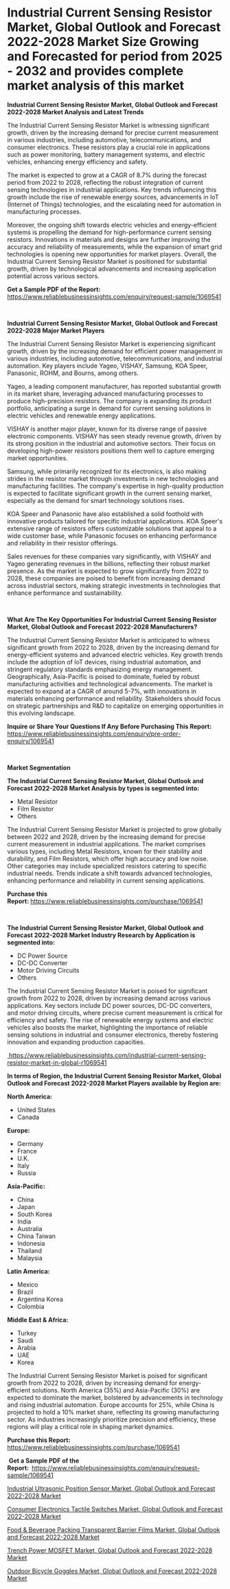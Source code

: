 <p><h1>Industrial Current Sensing Resistor Market, Global Outlook and Forecast 2022-2028 Market Size Growing and Forecasted for period from 2025 - 2032 and provides complete market analysis of this market</h1></p><p><strong>Industrial Current Sensing Resistor Market, Global Outlook and Forecast 2022-2028 Market Analysis and Latest Trends</strong></p>
<p><p>The Industrial Current Sensing Resistor Market is witnessing significant growth, driven by the increasing demand for precise current measurement in various industries, including automotive, telecommunications, and consumer electronics. These resistors play a crucial role in applications such as power monitoring, battery management systems, and electric vehicles, enhancing energy efficiency and safety.</p><p>The market is expected to grow at a CAGR of 8.7% during the forecast period from 2022 to 2028, reflecting the robust integration of current sensing technologies in industrial applications. Key trends influencing this growth include the rise of renewable energy sources, advancements in IoT (Internet of Things) technologies, and the escalating need for automation in manufacturing processes. </p><p>Moreover, the ongoing shift towards electric vehicles and energy-efficient systems is propelling the demand for high-performance current sensing resistors. Innovations in materials and designs are further improving the accuracy and reliability of measurements, while the expansion of smart grid technologies is opening new opportunities for market players. Overall, the Industrial Current Sensing Resistor Market is positioned for substantial growth, driven by technological advancements and increasing application potential across various sectors.</p></p>
<p><strong>Get a Sample PDF of the Report:&nbsp;</strong> <a href="https://www.reliablebusinessinsights.com/enquiry/request-sample/1069541?utm_campaign=1138&utm_medium=2&utm_source=Github&utm_content=ia&utm_term=21032025&utm_id=industrial-current-sensing-resistor-market-global-outlook-and-forecast-2022-2028">https://www.reliablebusinessinsights.com/enquiry/request-sample/1069541</a></p>
<p>&nbsp;</p>
<p><strong>Industrial Current Sensing Resistor Market, Global Outlook and Forecast 2022-2028 Major Market Players</strong></p>
<p><p>The Industrial Current Sensing Resistor Market is experiencing significant growth, driven by the increasing demand for efficient power management in various industries, including automotive, telecommunications, and industrial automation. Key players include Yageo, VISHAY, Samsung, KOA Speer, Panasonic, ROHM, and Bourns, among others.</p><p>Yageo, a leading component manufacturer, has reported substantial growth in its market share, leveraging advanced manufacturing processes to produce high-precision resistors. The company is expanding its product portfolio, anticipating a surge in demand for current sensing solutions in electric vehicles and renewable energy applications.</p><p>VISHAY is another major player, known for its diverse range of passive electronic components. VISHAY has seen steady revenue growth, driven by its strong position in the industrial and automotive sectors. Their focus on developing high-power resistors positions them well to capture emerging market opportunities.</p><p>Samsung, while primarily recognized for its electronics, is also making strides in the resistor market through investments in new technologies and manufacturing facilities. The company's expertise in high-quality production is expected to facilitate significant growth in the current sensing market, especially as the demand for smart technology solutions rises.</p><p>KOA Speer and Panasonic have also established a solid foothold with innovative products tailored for specific industrial applications. KOA Speer's extensive range of resistors offers customizable solutions that appeal to a wide customer base, while Panasonic focuses on enhancing performance and reliability in their resistor offerings.</p><p>Sales revenues for these companies vary significantly, with VISHAY and Yageo generating revenues in the billions, reflecting their robust market presence. As the market is expected to grow significantly from 2022 to 2028, these companies are poised to benefit from increasing demand across industrial sectors, making strategic investments in technologies that enhance performance and sustainability.</p></p>
<p>&nbsp;</p>
<p><strong>What Are The Key Opportunities For Industrial Current Sensing Resistor Market, Global Outlook and Forecast 2022-2028 Manufacturers?</strong></p>
<p><p>The Industrial Current Sensing Resistor Market is anticipated to witness significant growth from 2022 to 2028, driven by the increasing demand for energy-efficient systems and advanced electric vehicles. Key growth trends include the adoption of IoT devices, rising industrial automation, and stringent regulatory standards emphasizing energy management. Geographically, Asia-Pacific is poised to dominate, fueled by robust manufacturing activities and technological advancements. The market is expected to expand at a CAGR of around 5-7%, with innovations in materials enhancing performance and reliability. Stakeholders should focus on strategic partnerships and R&D to capitalize on emerging opportunities in this evolving landscape.</p></p>
<p><strong>Inquire or Share Your Questions If Any Before Purchasing This Report:</strong> <a href="https://www.reliablebusinessinsights.com/enquiry/pre-order-enquiry/1069541?utm_campaign=1138&utm_medium=2&utm_source=Github&utm_content=ia&utm_term=21032025&utm_id=industrial-current-sensing-resistor-market-global-outlook-and-forecast-2022-2028">https://www.reliablebusinessinsights.com/enquiry/pre-order-enquiry/1069541</a></p>
<p>&nbsp;</p>
<p><strong>Market Segmentation</strong></p>
<p><strong>The Industrial Current Sensing Resistor Market, Global Outlook and Forecast 2022-2028 Market Analysis by types is segmented into:</strong></p>
<p><ul><li>Metal Resistor</li><li>Film Resistor</li><li>Others</li></ul></p>
<p><p>The Industrial Current Sensing Resistor Market is projected to grow globally between 2022 and 2028, driven by the increasing demand for precise current measurement in industrial applications. The market comprises various types, including Metal Resistors, known for their stability and durability, and Film Resistors, which offer high accuracy and low noise. Other categories may include specialized resistors catering to specific industrial needs. Trends indicate a shift towards advanced technologies, enhancing performance and reliability in current sensing applications.</p></p>
<p><strong>Purchase this Report:&nbsp;</strong><a href="https://www.reliablebusinessinsights.com/purchase/1069541?utm_campaign=1138&utm_medium=2&utm_source=Github&utm_content=ia&utm_term=21032025&utm_id=industrial-current-sensing-resistor-market-global-outlook-and-forecast-2022-2028">https://www.reliablebusinessinsights.com/purchase/1069541</a></p>
<p>&nbsp;</p>
<p><strong>The Industrial Current Sensing Resistor Market, Global Outlook and Forecast 2022-2028 Market Industry Research by Application is segmented into:</strong></p>
<p><ul><li>DC Power Source</li><li>DC-DC Converter</li><li>Motor Driving Circuits</li><li>Others</li></ul></p>
<p><p>The Industrial Current Sensing Resistor Market is poised for significant growth from 2022 to 2028, driven by increasing demand across various applications. Key sectors include DC power sources, DC-DC converters, and motor driving circuits, where precise current measurement is critical for efficiency and safety. The rise of renewable energy systems and electric vehicles also boosts the market, highlighting the importance of reliable sensing solutions in industrial and consumer electronics, thereby fostering innovation and expanding production capacities.</p></p>
<p><a href="https://www.reliablebusinessinsights.com/industrial-current-sensing-resistor-market-in-global-r1069541?utm_campaign=1138&utm_medium=2&utm_source=Github&utm_content=ia&utm_term=21032025&utm_id=industrial-current-sensing-resistor-market-global-outlook-and-forecast-2022-2028">&nbsp;https://www.reliablebusinessinsights.com/industrial-current-sensing-resistor-market-in-global-r1069541</a></p>
<p><strong>In terms of Region, the Industrial Current Sensing Resistor Market, Global Outlook and Forecast 2022-2028 Market Players available by Region are:</strong></p>
<p>
    <p> <strong> North America: </strong>
        <ul>
            <li>United States</li>
            <li>Canada</li>
        </ul>
        </p> 
    <p> <strong> Europe: </strong>
        <ul>
            <li>Germany</li>
            <li>France</li>
            <li>U.K.</li>
            <li>Italy</li>
            <li>Russia</li>
        </ul>
        </p> 
    <p> <strong> Asia-Pacific: </strong>
        <ul>
            <li>China</li>
            <li>Japan</li>
            <li>South Korea</li>
            <li>India</li>
            <li>Australia</li>
            <li>China Taiwan</li>
            <li>Indonesia</li>
            <li>Thailand</li>
            <li>Malaysia</li>
        </ul>
        </p> 
    <p> <strong> Latin America: </strong>
        <ul>
            <li>Mexico</li>
            <li>Brazil</li>
            <li>Argentina Korea</li>
            <li>Colombia</li>
        </ul>
        </p> 
    <p> <strong> Middle East & Africa: </strong>
        <ul>
            <li>Turkey</li>
            <li>Saudi</li>
            <li>Arabia</li>
            <li>UAE</li>
            <li>Korea</li>
        </ul>
    </p>
    </p>
<p><p>The Industrial Current Sensing Resistor Market is poised for significant growth from 2022 to 2028, driven by increasing demand for energy-efficient solutions. North America (35%) and Asia-Pacific (30%) are expected to dominate the market, bolstered by advancements in technology and rising industrial automation. Europe accounts for 25%, while China is projected to hold a 10% market share, reflecting its growing manufacturing sector. As industries increasingly prioritize precision and efficiency, these regions will play a critical role in shaping market dynamics.</p></p>
<p><strong>Purchase this Report: </strong><a href="https://www.reliablebusinessinsights.com/purchase/1069541?utm_campaign=1138&utm_medium=2&utm_source=Github&utm_content=ia&utm_term=21032025&utm_id=industrial-current-sensing-resistor-market-global-outlook-and-forecast-2022-2028">https://www.reliablebusinessinsights.com/purchase/1069541</a></p>
<p>&nbsp;<strong>Get a Sample PDF of the Report:&nbsp;&nbsp;</strong><a href="https://www.reliablebusinessinsights.com/enquiry/request-sample/1069541?utm_campaign=1138&utm_medium=2&utm_source=Github&utm_content=ia&utm_term=21032025&utm_id=industrial-current-sensing-resistor-market-global-outlook-and-forecast-2022-2028">https://www.reliablebusinessinsights.com/enquiry/request-sample/1069541</a></p>
<p><strong></strong></p>
<p><p><a href="https://github.com/bhuraoutenc8/Market-Research-Report-List-1/blob/main/industrial-ultrasonic-position-sensor-market-global-outlook-and-forecast-2022-2028-market.md?utm_campaign=1138&utm_medium=2&utm_source=Github&utm_content=ia&utm_term=21032025&utm_id=industrial-current-sensing-resistor-market-global-outlook-and-forecast-2022-2028">Industrial Ultrasonic Position Sensor Market, Global Outlook and Forecast 2022-2028 Market</a></p><p><a href="https://github.com/guyerkanakwu/Market-Research-Report-List-1/blob/main/consumer-electronics-tactile-switches-market-global-outlook-and-forecast-2022-2028-market.md?utm_campaign=1138&utm_medium=2&utm_source=Github&utm_content=ia&utm_term=21032025&utm_id=industrial-current-sensing-resistor-market-global-outlook-and-forecast-2022-2028">Consumer Electronics Tactile Switches Market, Global Outlook and Forecast 2022-2028 Market</a></p><p><a href="https://github.com/tandepinho3p/Market-Research-Report-List-1/blob/main/food-beverage-packing-transparent-barrier-films-market-global-outlook-and-forecast-2022-2028-market.md?utm_campaign=1138&utm_medium=2&utm_source=Github&utm_content=ia&utm_term=21032025&utm_id=industrial-current-sensing-resistor-market-global-outlook-and-forecast-2022-2028">Food & Beverage Packing Transparent Barrier Films Market, Global Outlook and Forecast 2022-2028 Market</a></p><p><a href="https://github.com/totrisammir/Market-Research-Report-List-1/blob/main/trench-power-mosfet-market-global-outlook-and-forecast-2022-2028-market.md?utm_campaign=1138&utm_medium=2&utm_source=Github&utm_content=ia&utm_term=21032025&utm_id=industrial-current-sensing-resistor-market-global-outlook-and-forecast-2022-2028">Trench Power MOSFET Market, Global Outlook and Forecast 2022-2028 Market</a></p><p><a href="https://github.com/latilsmickl8/Market-Research-Report-List-1/blob/main/outdoor-bicycle-goggles-market-global-outlook-and-forecast-2022-2028-market.md?utm_campaign=1138&utm_medium=2&utm_source=Github&utm_content=ia&utm_term=21032025&utm_id=industrial-current-sensing-resistor-market-global-outlook-and-forecast-2022-2028">Outdoor Bicycle Goggles Market, Global Outlook and Forecast 2022-2028 Market</a></p></p>